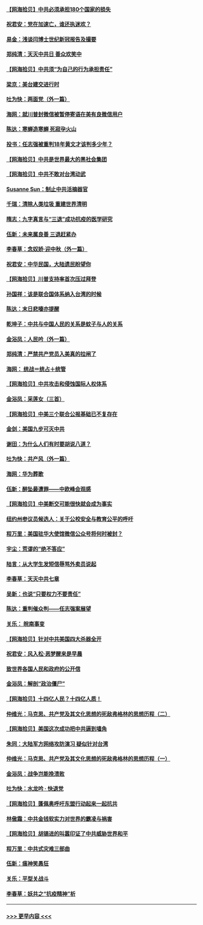 #### [【网海拾贝】中共必须承担180个国家的损失](../pages/nsc993/n12428893.md?t=09260802) 
#### [祝君安：党在加速亡，谁还执迷欢？](../pages/nsc993/n12428652.md?t=09260802) 
#### [易金：浅谈闫博士世纪新冠报告及撮要](../pages/nsc993/n12426822.md?t=09260802) 
#### [郑纯清：天灭中共日 善众欢笑中](../pages/nsc993/n12426784.md?t=09260802) 
#### [【网海拾贝】中共须“为自己的行为承担责任”](../pages/nsc993/n12426067.md?t=09260802) 
#### [梁京：美台建交进行时](../pages/nsc993/n12424066.md?t=09260802) 
#### [吐为快：两面党（外一篇）](../pages/nsc993/n12424043.md?t=09260802) 
#### [海网：就川普封微信被暂停寄语在美有良微信用户](../pages/nsc993/n12424021.md?t=09260802) 
#### [陈达：寒蝉造寒蝉 死寂孕火山](../pages/nsc993/n12423958.md?t=09260802) 
#### [投书：任志强被重判18年黄文才该判多少年？](../pages/nsc993/n12423672.md?t=09260802) 
#### [【网海拾贝】中共是世界最大的黑社会集团](../pages/nsc993/n12423543.md?t=09260802) 
#### [【网海拾贝】中共不敢对台湾动武](../pages/nsc993/n12421418.md?t=09260802) 
#### [Susanne Sun：制止中共活摘器官](../pages/nsc993/n12419654.md?t=09260802) 
#### [千瑞：清除人类垃圾 重建世界清明](../pages/nsc993/n12419414.md?t=09260802) 
#### [隋志：九字真言与“三退”成功抗疫的医学研究](../pages/nsc993/n12419248.md?t=09260802) 
#### [伍新：未来属良善 三退赶紧办](../pages/nsc993/n12418496.md?t=09260802) 
#### [李春草：念奴娇·迎中秋（外一篇）](../pages/nsc993/n12418465.md?t=09260802) 
#### [祝君安：中华民国，大陆遗民盼望你](../pages/nsc993/n12418089.md?t=09260802) 
#### [【网海拾贝】川普支持率首次压过拜登](../pages/nsc993/n12418050.md?t=09260802) 
#### [孙国祥：该是联合国体系纳入台湾的时候](../pages/nsc993/n12417369.md?t=09260802) 
#### [陈达：末日悲嚎亦提醒](../pages/nsc993/n12416736.md?t=09260802) 
#### [乾坤子：中共与中国人民的关系是蚊子与人的关系](../pages/nsc993/n12416632.md?t=09260802) 
#### [金浴凤：人民吟（外一篇）](../pages/nsc993/n12416567.md?t=09260802) 
#### [郑纯清：严禁共产党员入美真的拉闸了](../pages/nsc993/n12416550.md?t=09260802) 
#### [海网： 统战＝统占＋统管](../pages/nsc993/n12416404.md?t=09260802) 
#### [【网海拾贝】中共攻击和侵蚀国际人权体系](../pages/nsc993/n12416250.md?t=09260802) 
#### [金浴凤：采莲女（三首）](../pages/nsc993/n12415517.md?t=09260802) 
#### [【网海拾贝】中美三个联合公报基础已不复存在](../pages/nsc993/n12415054.md?t=09260802) 
#### [金剑：美国九步可灭中共](../pages/nsc993/n12413183.md?t=09260802) 
#### [谢田：为什么人们有时要胡说八道？](../pages/nsc993/n12411861.md?t=09260802) 
#### [吐为快：共产风（外一篇）](../pages/nsc993/n12411761.md?t=09260802) 
#### [海网：华为葬歌](../pages/nsc993/n12410381.md?t=09260802) 
#### [伍新：醉坠最遭罪——中欧峰会观感](../pages/nsc993/n12410364.md?t=09260802) 
#### [【网海拾贝】中美断交可能很快就会成为事实](../pages/nsc993/n12409495.md?t=09260802) 
#### [纽约州参议员候选人：关于公校安全与教育公平的呼吁](../pages/nsc993/n12409228.md?t=09260802) 
#### [程万里：美国驻华大使馆微信公众号将何时被封？](../pages/nsc993/n12407397.md?t=09260802) 
#### [宇尘：荒谬的“绝不答应”](../pages/nsc993/n12407360.md?t=09260802) 
#### [陆言：从大学生发短信辱骂外卖员说起](../pages/nsc993/n12407285.md?t=09260802) 
#### [李春草：天灭中共七章](../pages/nsc993/n12406988.md?t=09260802) 
#### [吴新：也说“只要权力不要责任”](../pages/nsc993/n12406966.md?t=09260802) 
#### [陈达：重判催众判——任志强案展望](../pages/nsc993/n12404540.md?t=09260802) 
#### [关乐： 皖南事变](../pages/nsc993/n12404288.md?t=09260802) 
#### [【网海拾贝】针对中共美国四大杀器全开](../pages/nsc993/n12404172.md?t=09260802) 
#### [祝君安：风入松‧恶梦醒来是早晨](../pages/nsc993/n12401953.md?t=09260802) 
#### [致世界各国人民和政府的公开信](../pages/nsc993/n12401824.md?t=09260802) 
#### [金浴凤：解剖“政治僵尸”](../pages/nsc993/n12401808.md?t=09260802) 
#### [【网海拾贝】十四亿人民？十四亿人质！](../pages/nsc993/n12401708.md?t=09260802) 
#### [仲维光：马克思、共产党及其文化思想的死敌弗格林的思想历程（二）](../pages/nsc993/n12399107.md?t=09260802) 
#### [【网海拾贝】美国这次成功把中共逼到墙角](../pages/nsc993/n12400173.md?t=09260802) 
#### [朱同：大陆军方网络攻防演习 疑似针对台湾](../pages/nsc993/n12399868.md?t=09260802) 
#### [仲维光：马克思、共产党及其文化思想的死敌弗格林的思想历程（一）](../pages/nsc993/n12398341.md?t=09260802) 
#### [金浴凤：战争岂能挽溃败](../pages/nsc993/n12398855.md?t=09260802) 
#### [吐为快：水龙吟 · 快退党](../pages/nsc993/n12398849.md?t=09260802) 
#### [【网海拾贝】蓬佩奥呼吁东盟行动起来一起抗共](../pages/nsc993/n12398291.md?t=09260802) 
#### [林傲霜：中共金钱软实力对世界的霸凌与祸害](../pages/nsc993/n12397515.md?t=09260802) 
#### [【网海拾贝】胡锡进的叫嚣印证了中共威胁世界和平](../pages/nsc993/n12397455.md?t=09260802) 
#### [程万里：中共式灾难三部曲](../pages/nsc993/n12397106.md?t=09260802) 
#### [伍新：瘟神笑愚狂](../pages/nsc993/n12397052.md?t=09260802) 
#### [关乐：平型关战斗](../pages/nsc993/n12395387.md?t=09260802) 
#### [李春草：妖共之“抗疫精神”析](../pages/nsc993/n12395240.md?t=09260802) 

----
#### [ >>> 更早内容 <<< ](../indexes/nsc993-earlier.md)
